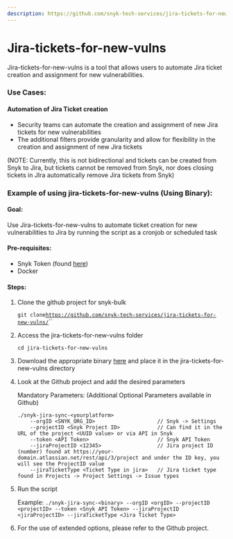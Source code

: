 ```yaml
---
description: https://github.com/snyk-tech-services/jira-tickets-for-new-vulns
---
```


# Jira-tickets-for-new-vulns

Jira-tickets-for-new-vulns is a tool that allows users to automate Jira ticket creation and assignment for new vulnerabilities.&#x20;

### Use Cases:

#### Automation of Jira Ticket creation&#x20;

* Security teams can automate the creation and assignment of new Jira tickets for new vulnerabilities
* The additional filters provide granularity and allow for flexibility in the creation and assignment of new Jira tickets

(NOTE: Currently, this is not bidirectional and tickets can be created from Snyk to Jira, but tickets cannot be removed from Snyk, nor does closing tickets in JIra automatically remove Jira tickets from Snyk)

### Example of using jira-tickets-for-new-vulns (Using Binary):

#### Goal:&#x20;

Use Jira-tickets-for-new-vulns to automate ticket creation for new vulnerabilities to Jira by running the script as a cronjob or scheduled task&#x20;

#### Pre-requisites:&#x20;

* Snyk Token (found [here](https://app.snyk.io/account))
* Docker

#### Steps:&#x20;

1.  Clone the github project for snyk-bulk

    `git clone`[`https://github.com/snyk-tech-services/jira-tickets-for-new-vulns/`](https://github.com/snyk-tech-services/jira-tickets-for-new-vulns/tree/develop)``
2.  Access the jira-tickets-for-new-vulns folder

    `cd jira-tickets-for-new-vulns`
3. Download the appropriate binary [here](https://github.com/snyk-tech-services/jira-tickets-for-new-vulns/releases) and place it in the jira-tickets-for-new-vulns directory
4.  Look at the Github project and add the desired parameters

    Mandatory Parameters: (Additional Optional Parameters available in Github)

    ```
    ./snyk-jira-sync-<yourplatform> 
        --orgID <SNYK_ORG_ID>                    // Snyk -> Settings
        --projectID <Snyk Project ID>            // Can find it in the URL of the project <UUID value> or via API in Snyk
        --token <API Token>                      // Snyk API Token
        --jiraProjectID <12345>                  // Jira project ID (number) found at https://your-domain.atlassian.net/rest/api/3/project and under the ID key, you will see the ProjectID value 
        --jiraTicketType <Ticket Type in jira>   // Jira ticket type  found in Projects -> Project Settings -> Issue types
    ```
5.  Run the script&#x20;

    Example: `./snyk-jira-sync-<binary> --orgID <orgID> --projectID <projectID> --token <Snyk API Token> --jiraProjectID <jiraProjectID> --jiraTicketType <Jira Ticket Type>`
6. For the use of extended options, please refer to the Github project.&#x20;

